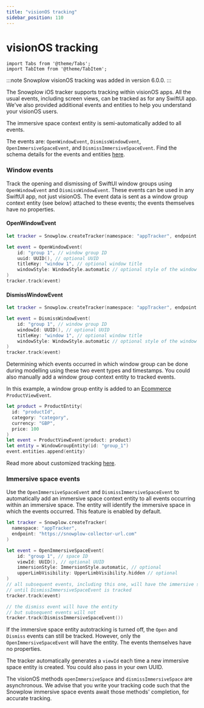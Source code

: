 ```yaml
---
title: "visionOS tracking"
sidebar_position: 110
---
```


# visionOS tracking

```mdx-code-block
import Tabs from '@theme/Tabs';
import TabItem from '@theme/TabItem';
```

:::note
Snowplow visionOS tracking was added in version 6.0.0.
:::

The Snowplow iOS tracker supports tracking within visionOS apps. All the usual events, including screen views, can be tracked as for any SwiftUI app. We've also provided additional events and entities to help you understand your visionOS users.

The immersive space context entity is semi-automatically added to all events.

The events are: `OpenWindowEvent`, `DismissWindowEvent`, `OpenImmersiveSpaceEvent`, and `DismissImmersiveSpaceEvent`. Find the schema details for the events and entities [here](/docs/collecting-data/collecting-from-own-applications/snowplow-tracker-protocol/ootb-data/visionos-swiftui/index.md).

### Window events

Track the opening and dismissing of SwiftUI window groups using `OpenWindowEvent` and `DismissWindowEvent`. These events can be used in any SwiftUI app, not just visionOS. The event data is sent as a window group context entity (see below) attached to these events; the events themselves have no properties.

#### OpenWindowEvent

```swift
let tracker = Snowplow.createTracker(namespace: "appTracker", endpoint: "https://snowplow-collector-url.com")

let event = OpenWindowEvent(
    id: "group 1", // window group ID
    uuid: UUID(), // optional UUID
    titleKey: "window 1", // optional window title
    windowStyle: WindowStyle.automatic // optional style of the window group
)
tracker.track(event)
```

#### DismissWindowEvent

```swift
let tracker = Snowplow.createTracker(namespace: "appTracker", endpoint: "https://snowplow-collector-url.com")

let event = DismissWindowEvent(
    id: "group 1", // window group ID
    windowId: UUID(), // optional UUID
    titleKey: "window 1", // optional window title
    windowStyle: WindowStyle.automatic // optional style of the window group
)
tracker.track(event)
```

Determining which events occurred in which window group can be done during modelling using these two event types and timestamps. You could also manually add a window group context entity to tracked events.

In this example, a window group entity is added to an [Ecommerce](docs/collecting-data/collecting-from-own-applications/mobile-trackers/tracking-events/ecommerce-tracking/index.md) `ProductViewEvent`.

```swift
let product = ProductEntity(
  id: "productId",
  category: "category",
  currency: "GBP",
  price: 100
)
let event = ProductViewEvent(product: product)
let entity = WindowGroupEntity(id: "group_1")
event.entities.append(entity)
```

Read more about customized tracking [here](docs/collecting-data/collecting-from-own-applications/mobile-trackers/custom-tracking-using-schemas/index.md).

### Immersive space events

Use the `OpenImmersiveSpaceEvent` and `DismissImmersiveSpaceEvent` to automatically add an immersive space context entity to all events occurring within an immersive space. The entity will identify the immersive space in which the events occurred. This feature is enabled by default.

```swift
let tracker = Snowplow.createTracker(
  namespace: "appTracker",
  endpoint: "https://snowplow-collector-url.com"
)

let event = OpenImmersiveSpaceEvent(
    id: "group 1", // space ID
    viewId: UUID(), // optional UUID
    immersionStyle: ImmersionStyle.automatic, // optional
    upperLimbVisibility: UpperLimbVisibility.hidden // optional
)
// all subsequent events, including this one, will have the immersive space entity
// until DismissImmersiveSpaceEvent is tracked
tracker.track(event)

// the dismiss event will have the entity
// but subsequent events will not
tracker.track(DismissImmersiveSpaceEvent())
```

If the immersive space entity autotracking is turned off, the `Open` and `Dismiss` events can still be tracked. However, only the `OpenImmersiveSpaceEvent` will have the entity. The events themselves have no properties.

The tracker automatically generates a `viewId` each time a new immersive space entity is created. You could also pass in your own UUID.

The visionOS methods `openImmersiveSpace` and `dismissImmersiveSpace` are asynchronous. We advise that you write your tracking code such that the Snowplow immersive space events await those methods' completion, for accurate tracking.

